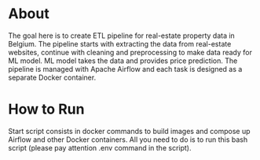 # About

The goal here is to create ETL pipeline for real-estate property data in Belgium. The pipeline starts with extracting the data from real-estate websites,
continue with cleaning and preprocessing to make data ready for ML model. ML model takes the data and provides price prediction. The pipeline is managed with Apache Airflow and each task is designed as a separate Docker container. 

# How to Run

Start script consists in docker commands to build images and compose up Airflow and other Docker containers. All you need to do is to run this bash script (please pay attention .env command in the script).
